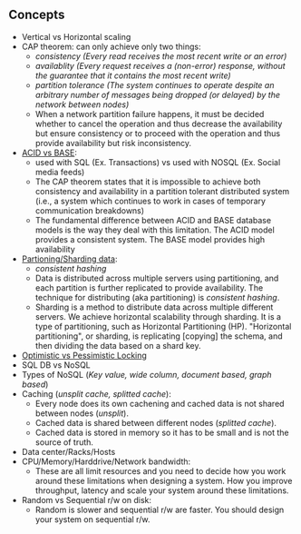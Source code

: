 ## Concepts
- Vertical vs Horizontal scaling
- CAP theorem: can only achieve only two things:
     - *consistency (Every read receives the most recent write or an error)*
     - *availablity (Every request receives a (non-error) response, without the guarantee that it contains the most recent write)*
     - *partition tolerance (The system continues to operate despite an arbitrary number of messages being dropped (or delayed) by the network between nodes)*
     - When a network partition failure happens, it must be decided whether to cancel the operation and thus decrease the availability but ensure consistency or to proceed with the operation and thus provide availability but risk inconsistency.
- [ACID vs BASE](https://phoenixnap.com/kb/acid-vs-base):
    - used with SQL (Ex. Transactions) vs used with NOSQL (Ex. Social media feeds)
    - The CAP theorem states that it is impossible to achieve both consistency and availability in a partition tolerant distributed system (i.e., a system which continues to work in cases of temporary communication breakdowns)
    - The fundamental difference between ACID and BASE database models is the way they deal with this limitation. The ACID model provides a consistent system. The BASE model provides high availability
- [Partioning/Sharding data](https://www.quora.com/Whats-the-difference-between-sharding-DB-tables-and-partitioning-them): 
    - *consistent hashing*
    - Data is distributed across multiple servers using partitioning, and each partition is further replicated to provide availability. The technique for distributing (aka partitioning) is *consistent hashing*.
    - Sharding is a method to distribute data across multiple different servers. We achieve horizontal scalability through sharding. It is a type of partitioning, such as Horizontal Partitioning (HP). "Horizontal partitioning", or sharding, is replicating [copying] the schema, and then dividing the data based on a shard key.
- [Optimistic vs Pessimistic Locking](https://stackoverflow.com/questions/129329/optimistic-vs-pessimistic-locking)
- SQL DB vs NoSQL 
- Types of NoSQL (*Key value, wide column, document based, graph based*)
- Caching (*unsplit cache, splitted cache*):
    - Every node does its own cachening and cached data is not shared between nodes (*unsplit*).
    - Cached data is shared between different nodes (*splitted cache*).
    - Cached data is stored in memory so it has to be small and is not the source of truth.
- Data center/Racks/Hosts
- CPU/Memory/Harddrive/Network bandwidth: 
    - These are all limit resources and you need to decide how you work around these limitations when designing a system. How you improve throughput, latency and scale your system around these limitations.
- Random vs Sequential r/w on disk:
    - Random is slower and sequential r/w are faster. You should design your system on sequential r/w.
